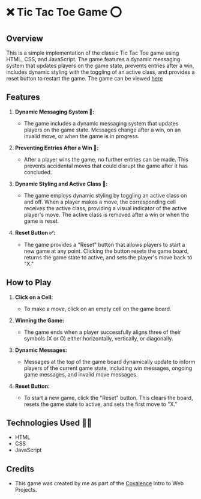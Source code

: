 # ❌ Tic Tac Toe Game ⭕

## Overview

This is a simple implementation of the classic Tic Tac Toe game using HTML, CSS, and JavaScript. The game features a dynamic messaging system that updates players on the game state, prevents entries after a win, includes dynamic styling with the toggling of an active class, and provides a reset button to restart the game.
The game can be viewed [here](https://steve-covalence-tic-tac-toe.netlify.app/)

## Features

1. **Dynamic Messaging System 📝:**

   - The game includes a dynamic messaging system that updates players on the game state. Messages change after a win, on an invalid move, or when the game is in progress.

2. **Preventing Entries After a Win 🚫:**

   - After a player wins the game, no further entries can be made. This prevents accidental moves that could disrupt the game after it has concluded.

3. **Dynamic Styling and Active Class 🎨:**

   - The game employs dynamic styling by toggling an active class on and off. When a player makes a move, the corresponding cell receives the active class, providing a visual indicator of the active player's move. The active class is removed after a win or when the game is reset.

4. **Reset Button ✅:**
   - The game provides a "Reset" button that allows players to start a new game at any point. Clicking the button resets the game board, returns the game state to active, and sets the player's move back to "X."

## How to Play

1. **Click on a Cell:**

   - To make a move, click on an empty cell on the game board.

2. **Winning the Game:**

   - The game ends when a player successfully aligns three of their symbols (X or O) either horizontally, vertically, or diagonally.

3. **Dynamic Messages:**

   - Messages at the top of the game board dynamically update to inform players of the current game state, including win messages, ongoing game messages, and invalid move messages.

4. **Reset Button:**
   - To start a new game, click the "Reset" button. This clears the board, resets the game state to active, and sets the first move to "X."

## Technologies Used 👨‍💻

- HTML
- CSS
- JavaScript

## Credits

- This game was created by me as part of the [Covalence](https://covalence.io/) Intro to Web Projects.
